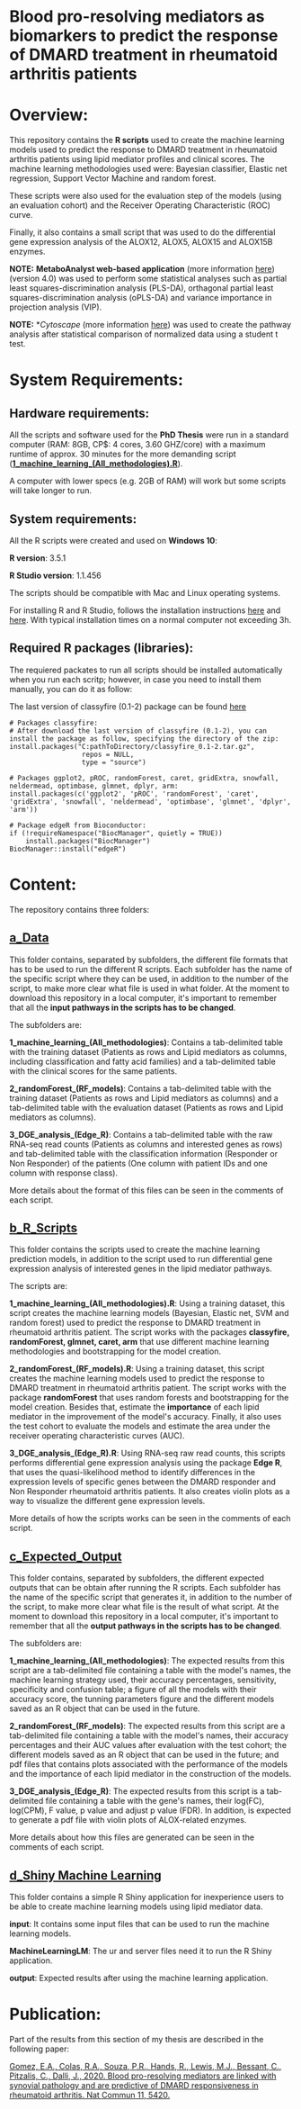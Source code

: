 # Blood pro-resolving mediators as biomarkers to predict the response of DMARD treatment in rheumatoid arthritis patients

# Overview: 

This repository contains the **R scripts** used to create the machine learning models used to predict the response to DMARD treatment in rheumatoid arthritis patients using lipid mediator profiles and clinical scores. The machine learning methodologies used were: Bayesian classifier, Elastic net regression, Support Vector Machine and random forest.

These scripts were also used for the evaluation step of the models (using an evaluation cohort) and the Receiver Operating Characteristic (ROC) curve. 

Finally, it also contains a small script that was used to do the differential gene expression analysis of the ALOX12, ALOX5, ALOX15 and ALOX15B enzymes.

**NOTE:** **MetaboAnalyst web-based application** (more information [here](https://www.metaboanalyst.ca//faces/ModuleView.xhtml)) (version 4.0) was used to perform some statistical analyses such as partial least squares-discrimination analysis (PLS-DA), orthagonal partial least squares-discrimination analysis (oPLS-DA) and variance importance in projection analysis (VIP).

**NOTE:** **Cytoscape* (more information [here](https://cytoscape.org/)) was used to create the pathway analysis after statistical comparison of normalized data using a student t test. 

# System Requirements: 

## Hardware requirements: 

All the scripts and software used for the **PhD Thesis** were run in a standard computer (RAM: 8GB, CP$: 4 cores, 3.60 GHZ/core) with a maximum runtime of approx. 30 minutes for the more demanding script ([**1_machine_learning_(All_methodologies).R**](https://github.com/eagomezc/Machine-Learning-and-RA-treatment/blob/main/b_R_Scripts/1_machine_learning_(All_methodologies).R)). 

A computer with lower specs (e.g. 2GB of RAM) will work but some scripts will take longer to run. 

## System requirements:

All the R scripts were created and used on **Windows 10**:

**R version**: 3.5.1 

**R Studio version**: 1.1.456

The scripts should be compatible with Mac and Linux operating systems. 

For installing R and R Studio, follows the installation instructions [here](https://www.stats.bris.ac.uk/R/) and [here](https://www.rstudio.com/products/rstudio/download/). With typical installation times on a normal computer not exceeding 3h.

## Required R packages (libraries): 

The requiered packates to run all scripts should be installed automatically when you run each scritp; however, in case you need to install them manually, you can do it as follow:

The last version of classyfire (0.1-2) package can be found [here](https://cran.r-project.org/src/contrib/Archive/classyfire/)

```
# Packages classyfire:
# After download the last version of classyfire (0.1-2), you can install the package as follow, specifying the directory of the zip: 
install.packages("C:pathToDirectory/classyfire_0.1-2.tar.gz", 
                  repos = NULL, 
                  type = "source")
                  
# Packages ggplot2, pROC, randomForest, caret, gridExtra, snowfall, neldermead, optimbase, glmnet, dplyr, arm:
install.packages(c('ggplot2', 'pROC', 'randomForest', 'caret', 'gridExtra', 'snowfall', 'neldermead', 'optimbase', 'glmnet', 'dplyr', 'arm'))

# Package edgeR from Bioconductor:
if (!requireNamespace("BiocManager", quietly = TRUE))
    install.packages("BiocManager")
BiocManager::install("edgeR")
```
# Content: 

The repository contains three folders: 

## [a_Data](https://github.com/eagomezc/Machine-Learning-and-RA-treatment/tree/main/a_Data)

This folder contains, separated by subfolders, the different file formats that has to be used to run the different R scripts. Each subfolder has the name of the specific script where they can be used, in addition to the number of the script, to make more clear what file is used in what folder. At the moment to download this repository in a local computer, it's important to remember that all the **input pathways in the scripts has to be changed**.

The subfolders are:

**1_machine_learning_(All_methodologies)**: Contains a tab-delimited table with the training dataset (Patients as rows and Lipid mediators as columns, including classification and fatty acid families) and a tab-delimited table with the clinical scores for the same patients.

**2_randomForest_(RF_models)**: Contains a tab-delimited table with the training dataset (Patients as rows and Lipid mediators as columns) and a tab-delimited table with the evaluation dataset (Patients as rows and Lipid mediators as columns).

**3_DGE_analysis_(Edge_R)**: Contains a tab-delimited table with the raw RNA-seq read counts (Patients as columns and interested genes as rows) and tab-delimited table with the classification information (Responder or Non Responder) of the patients (One column with patient IDs and one column with response class).

More details about the format of this files can be seen in the comments of each script. 

## [b_R_Scripts](https://github.com/eagomezc/Machine-Learning-and-RA-treatment/tree/main/b_R_Scripts)

This folder contains the scripts used to create the machine learning prediction models, in addition to the script used to run differential gene expression analysis of interested genes in the lipid mediator pathways. 

The scripts are: 

**1_machine_learning_(All_methodologies).R**: Using a training dataset, this script creates the machine learning models (Bayesian, Elastic net, SVM and random forest) used to predict the response to DMARD treatment in rheumatoid arthritis patient. The script works with the packages **classyfire, randomForest, glmnet, caret, arm** that use different machine learning methodologies and bootstrapping for the model creation. 

**2_randomForest_(RF_models).R**: Using a training dataset, this script creates the machine learning models used to predict the response to DMARD treatment in rheumatoid arthritis patient. The script works with the package **randomForest** that uses random forests and bootstrapping for the model creation. Besides that, estimate the **importance** of each lipid mediator in the improvement of the model's accuracy. Finally, it also uses the test cohort to evaluate the models and estimate the area under the receiver operating characteristic curves (AUC). 

**3_DGE_analysis_(Edge_R).R**: Using RNA-seq raw read counts, this scripts performs differential gene expression analysis using the package **Edge R**, that uses the quasi-likelihood method to identify differences in the expression levels of specific genes between the DMARD responder and Non Responder rheumatoid arthritis patients. It also creates violin plots as a way to visualize the different gene expression levels.

More details of how the scripts works can be seen in the comments of each script. 

## [c_Expected_Output](https://github.com/eagomezc/Machine-Learning-and-RA-treatment/tree/main/c_Expected_Output)

This folder contains, separated by subfolders, the different expected outputs that can be obtain after running the R scripts. Each subfolder has the name of the specific script that generates it, in addition to the number of the script, to make more clear what file is the result of what script. At the moment to download this repository in a local computer, it's important to remember that all the **output pathways in the scripts has to be changed**.

The subfolders are:

**1_machine_learning_(All_methodologies)**: The expected results from this script are a tab-delimited file containing a table with the model's names, the machine learning strategy used, their accuracy percentages, sensitivity, specificity and confusion table; a figure of all the models with their accuracy score, the tunning parameters figure and the different models saved as an R object that can be used in the future.  

**2_randomForest_(RF_models)**: The expected results from this script are a tab-delimited file containing a table with the model's names, their accuracy percentages and their AUC values after evaluation with the test cohort; the different models saved as an R object that can be used in the future; and pdf files that contains plots associated with the performance of the models and the importance of each lipid mediator in the construction of the models. 

**3_DGE_analysis_(Edge_R)**: The expected results from this script is a tab-delimited file containing a table with the gene's names, their log(FC), log(CPM), F value, p value and adjust p value (FDR). In addition, is expected to generate a pdf file with violin plots of ALOX-related enzymes.

More details about how this files are generated can be seen in the comments of each script. 

## [d_Shiny Machine Learning](https://github.com/eagomezc/Machine-Learning-and-RA-treatment/tree/main/d_Shiny%20Machine%20Learning)

This folder contains a simple R Shiny application for inexperience users to be able to create machine learning models using lipid mediator data. 

**input**: It contains some input files that can be used to run the machine learning models.

**MachineLearningLM**: The ur and server files need it to run the R Shiny application.

**output**: Expected results after using the machine learning application. 

# Publication:

Part of the results from this section of my thesis are described in the following paper: 

[Gomez, E.A., Colas, R.A., Souza, P.R., Hands, R., Lewis, M.J., Bessant, C., Pitzalis, C., Dalli, J., 2020. Blood pro-resolving mediators are linked with synovial pathology and are predictive of DMARD responsiveness in rheumatoid arthritis. Nat Commun 11, 5420.](https://www.nature.com/articles/s41467-020-19176-z) 
 
 





